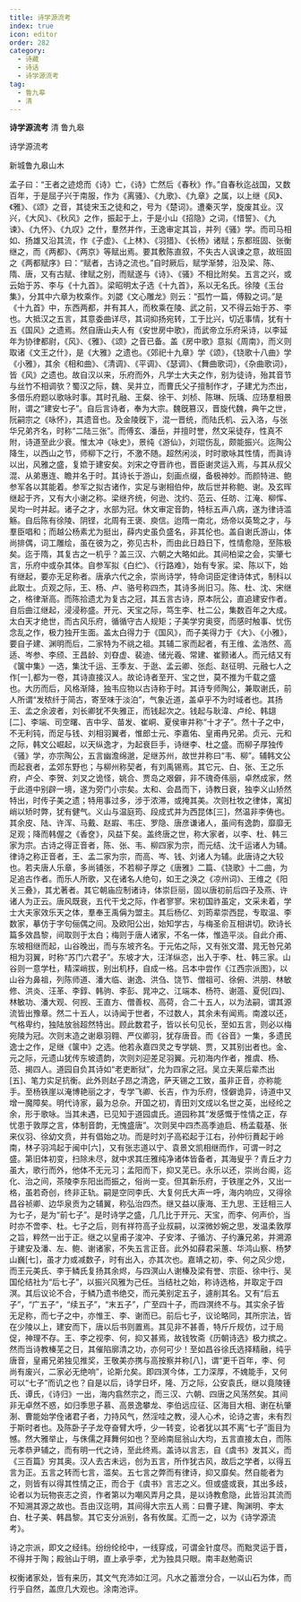 ```yaml
---
title: 诗学源流考
index: true
icon: editor
order: 282
category:
  - 诗藏
  - 诗话
  - 诗学源流考
tag:
  - 鲁九皋
  - 清
---
```


**诗学源流考** 清 鲁九皋  

诗学源流考  
  
新城鲁九皋山木  
  
孟子曰：“王者之迹熄而《诗》亡，《诗》亡然后《春秋》作。”自春秋迄战国，又数百年，于是屈子兴于南服，作为《离骚》、《九歌》、《九章》之属，以上继《风》、《雅》、《颂》之音，其徒宋玉之徒和之，号为《楚词》。遭秦灭学，旋废其业。汉兴，《大风》、《秋风》之作，振起于上，于是小山《招隐》之词，《惜誓》、《九谏》、《九怀》、《九叹》之什，羣然并作，王逸审定其旨，并列《骚》学。而司马相如、扬雄又沿其流，作《子虚》、《上林》、《羽猎》、《长杨》诸赋；东都班固、张衡继之，而《两都》、《两京》等赋出焉。要其敷陈直叙，不失古人讽谏之意，故班固之《两都赋序》曰：“赋者，古诗之流也。”自时厥后，赋学渐棼，沿及梁、陈、隋、唐，又有古赋、律赋之别，而赋遂与《诗》、《骚》不相比附矣。五言之兴，或云始于苏、李与《十九首》。梁昭明太子选《十九首》，系以无名氏。徐陵《玉台集》，分其中六章为枚乘作。刘勰《文心雕龙》则云：“孤竹一篇，傅毅之词。”是《十九首》中，东西两都，并有其人，而枚乘在陵、武之前，又不得云始于苏、李也。大抵汉之五言，其意委曲详尽，其词抑扬宛转，工于比兴，切近事情，犹有十五《国风》之遗焉。然自唐山夫人有《安世房中歌》，而武帝立乐府采诗，以李延年为协律都尉，《风》、《雅》、《颂》之音已备。盖《房中歌》意拟《周南》，而义则取诸《文王之什》，是《大雅》之遗也。《郊祀十九章》学《颂》，《铙歌十八曲》学《小雅》，其余《相和曲》、《清调》、《平调》、《瑟调》、《舞曲歌词》，《杂曲歌词》，皆《风》之遗也。故自汉以来，乐府而外，凡学士大夫之作，别为徒诗，殆其音节与丝竹不相调欤？蜀汉之际，魏、吴并立，而曹氏父子擅制作才，子建尤为杰出，多借乐府题以歌咏时事。其时孔融、王粲、徐干、刘桢、陈琳、阮瑀、应玚羣相景附，谓之“建安七子”。自后言诗者，奉为大宗。魏旣篡汉，晋旋代魏，典午之世，阮嗣宗之《咏怀》，其遗音也。及金陵旣下，混一晋统，而陆氏机、云入洛，与张华兄弟齐名，时称“二陆三张”。而傅玄、潘岳，并擅时誉，然文采徒存，性真不附，诗道至此少衰。惟太冲《咏史》，景纯《游仙》，刘琨伤乱，颇能振兴。迄陶公降生，以西山之节，师柳下之行，不激不随。超然闲淡，时时歌咏其性情，而眞诗以出，风雅之盛，复嫓于建安矣。刘宋之夺晋祚也，晋臣谢灵运入焉，与其从叔父混、从弟惠连、瞻并名于时。其诗长于游山，刻画点缀，备极神妙。而颜特进、鲍参军各以其能着。参军之拟古诸作，实足与谢相伯仲，故后世并称鲍、谢。及玄晖继起于齐，又有大小谢之称。梁继齐统，何逊、沈约、范云、任昉、江淹、柳恽、吴均一时并起。诸子之才，水部为冠。休文审定音韵，特标五声八病，遂为律诗滥觞。自后陈有徐陵、阴铿，北周有王褒、庾信。迨隋一南北，炀帝以英鸷之才，与羣臣唱和；而越公杨素尤为挺出，薛内史虽负盛名，非其伦也。盖自谢氏游山，体尚排偶，词工雕绘，虽在彼为之，弥见古朴，而由此日趋日下，性情愈隐，至陈极矣。迄于隋，其复古之一机乎？盖三汉、六朝之大略如此。其间柏梁之会，实肇七言，乐府中或杂其体。自参军拟《白纻》、《行路难》，始有专家。梁、陈以下，始有继起，要亦无足称者。唐承六代之余，崇尚诗学，特命词臣定律诗体式，制科以此取士。贞观之际，王、杨、卢、骆号称四杰，其诗多尚旧习。陈、杜、沈、宋继之，格律渐高。而陈拾遗尤为复古之冠，其五言古诗，原本阮公，直追建安作者。自后曲江继起，浸浸称盛。开元、天宝之际，笃生李、杜二公，集数百年之大成。太白天才绝世，而古风乐府，循循守古人规矩；子美学穷奥窔，而感时触事、忧伤念乱之作，极力独开生面。盖太白得力于《国风》，而子美得力于《大》、《小雅》，要自子建、渊明而后，二家特为不祧之祖。其辅二家而起者，有王维、孟浩然、高适、岑参、李颀、王昌龄、刘昚虚、裴迪、储光羲、常建、崔颢诸人。而元结又有《箧中集》一选，集沈千运、王季友、于逖、孟云卿、张彪、赵征明、元融七人之作[一],都为一卷，其诗直接汉人。故论诗者至开、宝之世，莫不推为千载之盛也。大历而后，风格渐降，独韦应物以古诗称于时。其诗专师陶公，兼取谢氏，前人所谓“发秾纤于简古，寄至味于淡泊”，气象近道，盖卓乎不为时域者也。其扬王、孟之余波者，刘长卿犹不失雅正，而钱起次之。钱起与耿湋、卢纶、韩翃 [二]、李端、司空曙、吉中孚、苗发、崔峒、夏侯审并称“十才子”。然十子之中，不无利钝，而足与钱、刘相羽翼者，惟郎士元、李嘉佑、皇甫冉兄弟。贞元、元和之际，韩文公崛起，以天纵逸才，为起衰巨手，诗继李、杜之盛。而柳子厚独传《骚》学，亦宗陶公，五言幽澹绵邈，足继苏州，故世并称曰“韦、柳”。辅韩文公而起衰者，孟郊东野也；与柳州称契者，有刘禹锡焉。其它元、白、张、王之乐府，卢仝、李贺、刘叉之诡怪，姚合、贾岛之艰僻，非不瑰奇伟丽，卓然成家，然于此道中别辟一境，遂为旁门小宗矣。太和、会昌而下，诗教日衰，独李义山矫然特出，时传子美之遗；特用事过多，涉于浓滞，或掩其美。次则杜牧之律体，寓抝峭以矫时弊，犹有健气。义山与温庭筠、段成式并为西昆体[三]，然温非李俦也。其余皮、陆、许浑、马戴、赵嘏、韦庄、罗隐、唐彦谦诸人，虽间有逸韵，靡靡无足观；降而韩偓之《香奁》，风益下矣。盖终唐之世，称大家者，以李、杜、韩三家为宗。古诗之得正音者，陈、张、韦、柳四家为宗，而元结、沈千运诸人为辅。律诗之称正音者，王、孟二家为宗，而高、岑、钱、刘诸人为辅。此唐诗之大较也。若夫唐人乐章，多尚铺张，不若柳子厚之《唐雅》二篇、《铙歌》十二曲，为足追古作者。而乐人所歌，又在诸名人绝句，如王之涣之《凉州词》、王维之《阳关三叠》，其尤著者。其它朝庙应制诸诗，体崇巨丽，固以唐初前后四子及燕、许诸人为正云。唐风既衰，五代干戈之际，作者寥寥。宋初国祚虽定，文采未着，学士大夫家效乐天之体，羣奉王禹偁为盟主。其后杨亿、刘筠辈崇西昆，专取温、李数家，摹仿于字句俪偶之间。及欧阳公出，始知学古，与梅圣俞互相讲切。欧诗长篇多效昌黎，间取则于太白；梅则于唐人诸家，不名一体，惟造平淡。自此介甫、东坡相继而起，山谷晚出，而与东坡齐名。于元佑之际，又有张文潜、晁无咎兄弟相为羽翼，时称“苏门六君子”。东坡才大，汪洋纵恣，出入于李、杜、韩三家。山谷则一意学杜，精深峭拔，别出机杼，自成一格。吕本中尝作《江西宗派图》，以山谷为鼻祖，列陈师道、潘大临、谢逸、洪刍、饶节、僧祖可、徐俯、洪朋、林敏修、洪炎、汪革、李錞、韩驹、李彭、晁冲之、江端本、杨符、谢薖、夏倪[四]、林敏功、潘大观、何觊、王直方、僧善权、高荷，合二十五人，以为法嗣，谓其源流皆出豫章。然二十五人，以诗闻于世者，不过数人，其余未有闻焉。南渡以还，气格卑约，独陆放翁超然特出。顾此数君子，皆以长句见长，至如五言，则必以梅宛陵为冠。次则末造之谢皋羽翱、严仪卿羽，犹存唐音。而《谷音》一集，多遗民逸士之作，足继《箧中》之选。他若永嘉四灵之专学姚、贾，又其别出者也。金、元之际，元遗山犹传东坡遗韵，次则刘迎差足羽翼。元初海内作者，推虞、杨、范、揭四人。道园自负其诗如“老吏断狱”，允为四家之冠。吴立夫莱后辈杰出[五]、笔力实足抗衡。此外则赵子昂之清逸，萨天锡之工致，虽非正音，亦称能手。至杨铁崖以淹博艳丽之才，专学飞卿、长吉，作为乐府，怪僻诡异，诗道中又增一魔障矣。明代诗家，最为总杂。开国之初，青田刘文成以名世之英，出经纶之余，形于歌咏。当其未遇，已见知于道园虞氏。道园称其“发感慨于性情之正，存忧患于敦厚之言，体制音韵，无愧盛唐”。次则吴中四杰高季迪启、杨孟载基、张来仪羽、徐幼文贲，并有倡始之功。而是时刘子高崧起于江右，孙仲衍蕡起于岭南，林子羽鸿起于闽中[六]，又有张志道以宁、袁景文凯相继而作，可谓一时之盛。第旧体初变，扫除未尽，就中求其庄雅纯净诸体皆备者，其海叟乎？青丘才力虽大，歌行而外，他体不无元习；孟阳而下，抑又芜已。永乐以还，崇尚台阁，迄化、治之间，茶陵李东阳出而振之，俗尚一变。但其新乐府，于铁崖之外，又出一格，虽若奇创，终非正轨。嗣是空同李氏、大复何氏大声一呼，海内响应，又得徐昌谷祯卿、边华泉贡为之辅翼，称弘治四杰。继又益以康海、王九思、王廷相三人为七子，是为“前七子”。是时诗学之盛，几几比于开元、天宝，而李、何声价，当时亦不啻李、杜。七子之后，则有祥符高子业叔嗣，以深微妙婉之思，发温柔敦厚之旨，粹然一出于正。继之以皇甫子浚冲、子安涍、子循汸、子约濂兄弟，并溯源于建安及潘、左、鲍、谢诸家，不失五言正音。此外如薛君采蕙、华鸿山察、杨梦山巍[七]，虽才力或减数子，时有出入，亦其次也。嘉靖之初，李、何之风少熄，而王元美氏、李于鳞氏复扬其余烬，与四溟山人谢榛及梁有誉、宗臣、徐中行、吴国伦结社为“后七子”，以振兴风雅为己任。当结社之始，称诗选格，并取定于四溟。其后议论不合，于鳞乃遗书绝交，而元美别定五子，遽削其名。又有“后五子”，“广五子”，“续五子”，“末五子”，广至四十子，而四溟终不与。其实余子皆无足称，而七子之中，亦惟王、李、谢而已。前后七子，议论略同，其所宗法，皆在少陵以上，建安而下，唐以后书则置焉。其见非不甚善，特斤斤规仿，过于局促，神理不存。王、李之视李、何，抑又甚焉，故钱牧斋《历朝诗选》极力摈之。然而当诗教榛芜之日，其催陷廓清之功，亦何可少！至如昌谷徐氏选择精融，纯乎唐音，皇甫兄弟独见推奖，王敬美亦携与高按察并称[八]，谓“更千百年，李、何尚有废兴，二家必无绝响”，论斯允矣。即四溟今体，工力深厚，不媿能手，又何可以“七子”而讥之也？自是以后，诗学日坏，隆、万之际，公安袁氏，继以竟陵锺氏、谭氏，《诗归》一出，海内翕然宗之，而三汉、六朝、四唐之风荡然矣。其间非无卓然不惑，如归季思子慕、高景逸攀龙、李伯远应征、区海目大相、谢在杭肇淛、曹能始学佺诸君子者，力持风气，然淫哇之教，浸人心术，论诗之害，未有烈于斯时者也。及陈卧子子龙夺奋臂大呼，少一转变，论者犹以其不离“七子”面目为憾。然大雅举止，与侏儒之拜舞何如也？至岭南屈翁山大均，五言直接太白，而陈元孝恭尹辅之，而有明一代之诗，至此终焉。盖诗以言志，自《虞书》发其义，而《三百篇》穷其奥。汉人去古未远，创为五言，所作犹古风，故后之学者，以得五言为正。五言之转而七言，滥矣。五七言之弊而有律诗，抑又靡矣。然自能者为之，则皆有以得其性情之正，而合于《虞书》言志之义。但或盛或衰，其出多歧，论者以为玩物丧志之资，作者第以为嘲风弄月之具，是以诗教愈隐，此皆沿其流而不知溯其源之故也。吾由汉迄明，其间得大宗五人焉：曰曹子建、陶渊明、李太白、杜子美、韩昌黎。其它支分派别，各有攸属。汇而一之，以为《诗学源流考》。  

诗之宗派，即文之经纬。纷纷纶纶中，一线穿成，可谓金针度尽。而黜灵运于晋，不得并于陶；殿翁山于明，直上承乎李，尤为独具只眼。南丰赵勉斋识  

权衡诸家处，皆有来历，其文气充沛如江河。凡水之蓄泄分合，一以山石为体，而行乎自然，盖庶几大观也。涂南池评。  
